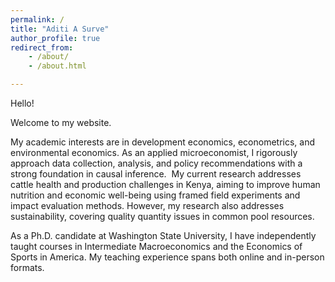 ```yaml
---
permalink: /
title: "Aditi A Surve"
author_profile: true
redirect_from:
    - /about/
    - /about.html

---
```



Hello!

Welcome to my website. 

My academic interests are in development economics, econometrics, and environmental economics. As an applied microeconomist, I rigorously approach data collection, analysis, and policy recommendations with a strong foundation in causal inference.  My current research addresses cattle health and production challenges in Kenya, aiming to improve human nutrition and economic well-being using framed field experiments and impact evaluation methods. However, my research also addresses sustainability, covering quality quantity issues in common pool resources. 

As a Ph.D. candidate at Washington State University, I have independently taught courses in Intermediate Macroeconomics and the  Economics of Sports in America. My teaching experience spans both online and in-person formats.